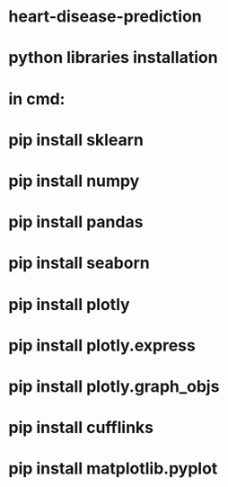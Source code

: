 # heart-disease-prediction

# python libraries installation

# in cmd:


# pip install sklearn
# pip install numpy
# pip install pandas
# pip install seaborn
# pip install plotly
# pip install plotly.express
# pip install plotly.graph_objs
# pip install cufflinks
# pip install matplotlib.pyplot
